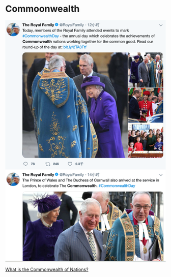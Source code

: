 # Commoonwealth

![CommonwealthDay](../res/commonwealth/commonwealth.png)

[What is the Commonwealth of Nations?](https://www.quora.com/What-is-the-Commonwealth-of-Nations)